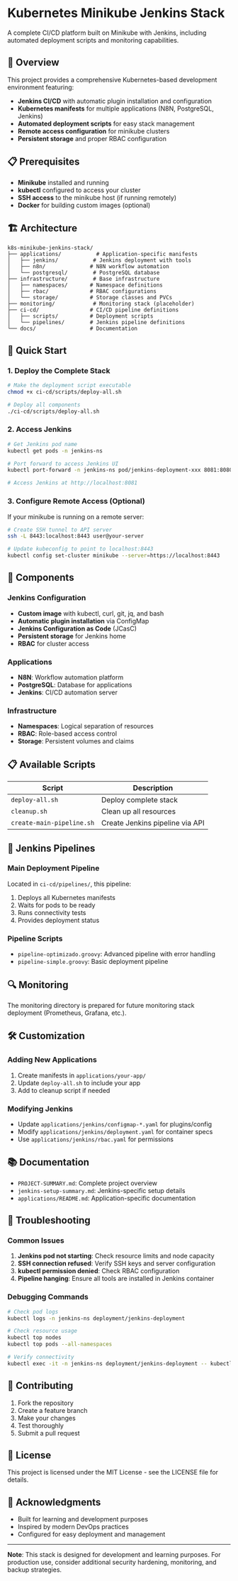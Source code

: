 # Kubernetes Minikube Jenkins Stack

A complete CI/CD platform built on Minikube with Jenkins, including automated deployment scripts and monitoring capabilities.

## 🚀 Overview

This project provides a comprehensive Kubernetes-based development environment featuring:

- **Jenkins CI/CD** with automatic plugin installation and configuration
- **Kubernetes manifests** for multiple applications (N8N, PostgreSQL, Jenkins)
- **Automated deployment scripts** for easy stack management
- **Remote access configuration** for minikube clusters
- **Persistent storage** and proper RBAC configuration

## 📋 Prerequisites

- **Minikube** installed and running
- **kubectl** configured to access your cluster
- **SSH access** to the minikube host (if running remotely)
- **Docker** for building custom images (optional)

## 🏗️ Architecture

```
k8s-minikube-jenkins-stack/
├── applications/           # Application-specific manifests
│   ├── jenkins/           # Jenkins deployment with tools
│   ├── n8n/              # N8N workflow automation
│   └── postgresql/        # PostgreSQL database
├── infrastructure/        # Base infrastructure
│   ├── namespaces/       # Namespace definitions
│   ├── rbac/             # RBAC configurations
│   └── storage/          # Storage classes and PVCs
├── monitoring/            # Monitoring stack (placeholder)
├── ci-cd/                # CI/CD pipeline definitions
│   ├── scripts/          # Deployment scripts
│   └── pipelines/        # Jenkins pipeline definitions
└── docs/                 # Documentation
```

## 🚀 Quick Start

### 1. Deploy the Complete Stack

```bash
# Make the deployment script executable
chmod +x ci-cd/scripts/deploy-all.sh

# Deploy all components
./ci-cd/scripts/deploy-all.sh
```

### 2. Access Jenkins

```bash
# Get Jenkins pod name
kubectl get pods -n jenkins-ns

# Port forward to access Jenkins UI
kubectl port-forward -n jenkins-ns pod/jenkins-deployment-xxx 8081:8080

# Access Jenkins at http://localhost:8081
```

### 3. Configure Remote Access (Optional)

If your minikube is running on a remote server:

```bash
# Create SSH tunnel to API server
ssh -L 8443:localhost:8443 user@your-server

# Update kubeconfig to point to localhost:8443
kubectl config set-cluster minikube --server=https://localhost:8443
```

## 🔧 Components

### Jenkins Configuration
- **Custom image** with kubectl, curl, git, jq, and bash
- **Automatic plugin installation** via ConfigMap
- **Jenkins Configuration as Code** (JCasC)
- **Persistent storage** for Jenkins home
- **RBAC** for cluster access

### Applications
- **N8N**: Workflow automation platform
- **PostgreSQL**: Database for applications
- **Jenkins**: CI/CD automation server

### Infrastructure
- **Namespaces**: Logical separation of resources
- **RBAC**: Role-based access control
- **Storage**: Persistent volumes and claims

## 📋 Available Scripts

| Script | Description |
|--------|-------------|
| `deploy-all.sh` | Deploy complete stack |
| `cleanup.sh` | Clean up all resources |
| `create-main-pipeline.sh` | Create Jenkins pipeline via API |

## 🔄 Jenkins Pipelines

### Main Deployment Pipeline
Located in `ci-cd/pipelines/`, this pipeline:
1. Deploys all Kubernetes manifests
2. Waits for pods to be ready
3. Runs connectivity tests
4. Provides deployment status

### Pipeline Scripts
- `pipeline-optimizado.groovy`: Advanced pipeline with error handling
- `pipeline-simple.groovy`: Basic deployment pipeline

## 🔍 Monitoring

The monitoring directory is prepared for future monitoring stack deployment (Prometheus, Grafana, etc.).

## 🛠️ Customization

### Adding New Applications
1. Create manifests in `applications/your-app/`
2. Update `deploy-all.sh` to include your app
3. Add to cleanup script if needed

### Modifying Jenkins
- Update `applications/jenkins/configmap-*.yaml` for plugins/config
- Modify `applications/jenkins/deployment.yaml` for container specs
- Use `applications/jenkins/rbac.yaml` for permissions

## 📚 Documentation

- `PROJECT-SUMMARY.md`: Complete project overview
- `jenkins-setup-summary.md`: Jenkins-specific setup details
- `applications/README.md`: Application-specific documentation

## 🔧 Troubleshooting

### Common Issues

1. **Jenkins pod not starting**: Check resource limits and node capacity
2. **SSH connection refused**: Verify SSH keys and server configuration
3. **kubectl permission denied**: Check RBAC configuration
4. **Pipeline hanging**: Ensure all tools are installed in Jenkins container

### Debugging Commands

```bash
# Check pod logs
kubectl logs -n jenkins-ns deployment/jenkins-deployment

# Check resource usage
kubectl top nodes
kubectl top pods --all-namespaces

# Verify connectivity
kubectl exec -it -n jenkins-ns deployment/jenkins-deployment -- kubectl get nodes
```

## 🤝 Contributing

1. Fork the repository
2. Create a feature branch
3. Make your changes
4. Test thoroughly
5. Submit a pull request

## 📄 License

This project is licensed under the MIT License - see the LICENSE file for details.

## 🙏 Acknowledgments

- Built for learning and development purposes
- Inspired by modern DevOps practices
- Configured for easy deployment and management

---

**Note**: This stack is designed for development and learning purposes. For production use, consider additional security hardening, monitoring, and backup strategies.
